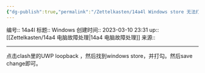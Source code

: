 ```yaml
---
{"dg-publish":true,"permalink":"/Zettelkasten/14a4l Windows store 无法打开问题/","dgPassFrontmatter":true}
---
```


编号:: 14a4l
标题:: Windows
创建时间:: 2023-03-10 23:31
up:: [[Zettelkasten/14a4 电脑故障处理\|14a4 电脑故障处理]]
来源:: 

---
点击clash里的UWP loopback ，然后找到windows store，并打勾。然后save change即可。